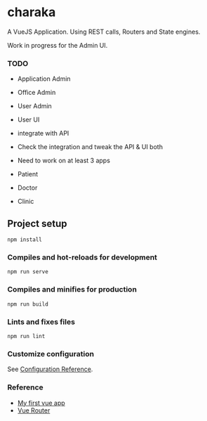 # charaka

A VueJS Application. Using REST calls, Routers and State engines.

Work in progress for the Admin UI.

### TODO

 - Application Admin
 - Office Admin
 - User Admin
 - User UI

 - integrate with API
 - Check the integration and tweak the API & UI both

 - Need to work on at least 3 apps
  - Patient
  - Doctor
  - Clinic



## Project setup
```
npm install
```

### Compiles and hot-reloads for development
```
npm run serve
```

### Compiles and minifies for production
```
npm run build
```

### Lints and fixes files
```
npm run lint
```

### Customize configuration
See [Configuration Reference](https://cli.vuejs.org/config/).


### Reference

 - [My first vue app][1]
 - [Vue Router][v-2]

















[1]: https://github.com/saumya/Vue101
[v-2]: https://router.vuejs.org/